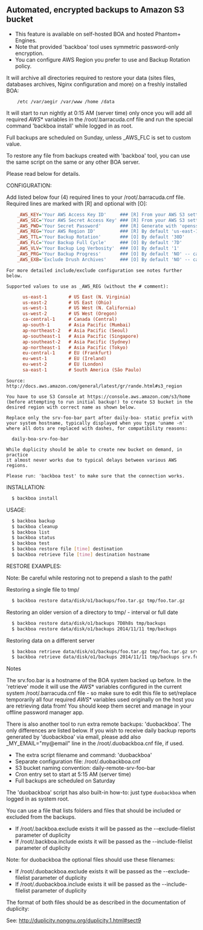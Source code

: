 
## Automated, encrypted backups to Amazon S3 bucket

  * This feature is available on self-hosted BOA and hosted Phantom+ Engines.
  * Note that provided 'backboa' tool uses symmetric password-only encryption.
  * You can configure AWS Region you prefer to use and Backup Rotation policy.

  It will archive all directories required to restore your data (sites files,
  databases archives, Nginx configuration and more) on a freshly installed BOA:

```text
    /etc /var/aegir /var/www /home /data
```

  It will start to run nightly at 0:15 AM (server time) only once you will add
  all required _AWS_* variables in the /root/.barracuda.cnf file and run the
  special command 'backboa install' while logged in as root.

  Full backups are scheduled on Sunday, unless _AWS_FLC is set to custom value.

  To restore any file from backups created with 'backboa' tool, you can use
  the same script on the same or any other BOA server.

  Please read below for details.


  CONFIGURATION:

  Add listed below four (4) required lines to your /root/.barracuda.cnf file.
  Required lines are marked with [R] and optional with [O]:

```ini
    _AWS_KEY='Your AWS Access Key ID'     ### [R] From your AWS S3 settings
    _AWS_SEC='Your AWS Secret Access Key' ### [R] From your AWS S3 settings
    _AWS_PWD='Your Secret Password'       ### [R] Generate with 'openssl rand -base64 32'
    _AWS_REG='Your AWS Region ID'         ### [R] By default 'us-east-1'
    _AWS_TTL='Your Backup Rotation'       ### [O] By default '30D'
    _AWS_FLC='Your Backup Full Cycle'     ### [O] By default '7D'
    _AWS_VLV='Your Backup Log Verbosity'  ### [O] By default '1'
    _AWS_PRG='Your Backup Progress'       ### [O] By default 'NO' -- can be YES/NO
    _AWS_EXB='Exclude Drush Archives'     ### [O] By default 'NO' -- can be YES/NO
```

    For more detailed include/exclude configuration see notes further below.

    Supported values to use as _AWS_REG (without the # comment):

```ini
      us-east-1        # US East (N. Virginia)
      us-east-2        # US East (Ohio)
      us-west-1        # US West (N. California)
      us-west-2        # US West (Oregon)
      ca-central-1     # Canada (Central)
      ap-south-1       # Asia Pacific (Mumbai)
      ap-northeast-2   # Asia Pacific (Seoul)
      ap-southeast-1   # Asia Pacific (Singapore)
      ap-southeast-2   # Asia Pacific (Sydney)
      ap-northeast-1   # Asia Pacific (Tokyo)
      eu-central-1     # EU (Frankfurt)
      eu-west-1        # EU (Ireland)
      eu-west-2        # EU (London)
      sa-east-1        # South America (São Paulo)
```

    Source: http://docs.aws.amazon.com/general/latest/gr/rande.html#s3_region

    You have to use S3 Console at https://console.aws.amazon.com/s3/home
    (before attempting to run initial backup!) to create S3 bucket in the
    desired region with correct name as shown below.

    Replace only the srv-foo-bar part after daily-boa- static prefix with
    your system hostname, typically displayed when you type 'uname -n'
    where all dots are replaced with dashes, for compatibility reasons:

      daily-boa-srv-foo-bar

    While duplicity should be able to create new bucket on demand, in practice
    it almost never works due to typical delays between various AWS regions.

    Please run: 'backboa test' to make sure that the connection works.

  INSTALLATION:

```sh
  $ backboa install
```

  USAGE:

```sh
  $ backboa backup
  $ backboa cleanup
  $ backboa list
  $ backboa status
  $ backboa test
  $ backboa restore file [time] destination
  $ backboa retrieve file [time] destination hostname
```

  RESTORE EXAMPLES:

  Note: Be careful while restoring not to prepend a slash to the path!

  Restoring a single file to tmp/

```sh
  $ backboa restore data/disk/o1/backups/foo.tar.gz tmp/foo.tar.gz
```

  Restoring an older version of a directory to tmp/ - interval or full date

```sh
  $ backboa restore data/disk/o1/backups 7D8h8s tmp/backups
  $ backboa restore data/disk/o1/backups 2014/11/11 tmp/backups
```

  Restoring data on a different server

```sh
  $ backboa retrieve data/disk/o1/backups/foo.tar.gz tmp/foo.tar.gz srv.foo.bar
  $ backboa retrieve data/disk/o1/backups 2014/11/11 tmp/backups srv.foo.bar
```

  Notes

  The srv.foo.bar is a hostname of the BOA system backed up before.
  In the 'retrieve' mode it will use the _AWS_* variables configured
  in the current system /root/.barracuda.cnf file - so make sure to edit
  this file to set/replace temporarily all four required _AWS_* variables
  used originally on the host you are retrieving data from! You should
  keep them secret and manage in your offline password manager app.

  There is also another tool to run extra remote backups: 'duobackboa'.
  The only differences are listed below. If you wish to receive daily
  backup reports generated by 'duobackboa' via email, please add also
  _MY_EMAIL="my@email" line in the /root/.duobackboa.cnf file, if used.

  * The extra script filename and command: 'duobackboa'
  * Separate configuration file: /root/.duobackboa.cnf
  * S3 bucket naming convention: daily-remote-srv-foo-bar
  * Cron entry set to start at 5:15 AM (server time)
  * Full backups are scheduled on Saturday

  The 'duobackboa' script has also built-in how-to: just type `duobackboa`
  when logged in as system root.

  You can use a file that lists folders and files that should be included
  or excluded from the backups.

  * If /root/.backboa.exclude exists it will be passed as the
    --exclude-filelist parameter of duplicity
  * If /root/.backboa.include exists it will be passed as the
    --include-filelist parameter of duplicity

  Note: for duobackboa the optional files should use these filenames:

  * If /root/.duobackboa.exclude exists it will be passed as the
    --exclude-filelist parameter of duplicity
  * If /root/.duobackboa.include exists it will be passed as the
    --include-filelist parameter of duplicity

  The format of both files should be as described in the documentation of
  duplicity:

  See: http://duplicity.nongnu.org/duplicity.1.html#sect9
